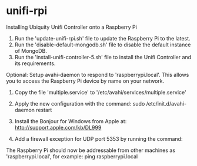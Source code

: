 # unifi-rpi
Installing Ubiquity Unifi Controller onto a Raspberry Pi

1. Run the 'update-unifi-rpi.sh' file to update the Raspberry Pi to the latest.
2. Run the 'disable-default-mongodb.sh' file to disable the default instance of MongoDB.
3. Run the 'install-unifi-controller-5.sh' file to install the Unifi Controller and its requirements.

Optional:
Setup avahi-daemon to respond to 'raspberrypi.local'.  This allows you to access the Raspberry Pi device by name on your network.

1. Copy the file 'multiple.service' to '/etc/avahi/services/multiple.service'
2. Apply the new configuration with the command:
   sudo /etc/init.d/avahi-daemon restart
   
3. Install the Bonjour for Windows from Apple at: http://support.apple.com/kb/DL999
4. Add a firewall exception for UDP port 5353 by running the command: 

The Raspberry Pi should now be addressable from other machines as 'raspberrypi.local', for example:
ping raspberrypi.local

